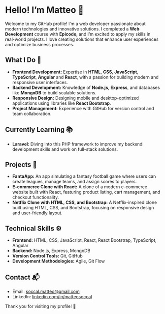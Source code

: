 # Hello! I’m Matteo 👋

Welcome to my GitHub profile! I’m a web developer passionate about modern technologies and innovative solutions. I completed a **Web Development** course with **Epicode**, and I’m excited to apply my skills in real-world projects. I love creating solutions that enhance user experiences and optimize business processes. 

## What I Do 🔧

- **Frontend Development:** Expertise in **HTML**, **CSS**, **JavaScript**, **TypeScript**, **Angular** and **React**, with a passion for building modern and responsive user interfaces.
- **Backend Development:** Knowledge of **Node.js**, **Express**, and databases like **MongoDB** to build scalable solutions.
- **Responsive Design:** Designing mobile and desktop-optimized applications using libraries like **React Bootstrap**.
- **Project Management:** Experience with GitHub for version control and team collaboration.

## Currently Learning 📚

- **Laravel:** Diving into this PHP framework to improve my backend development skills and work on full-stack solutions.

## Projects 🚀

- **FantaApp:** An app simulating a fantasy football game where users can create leagues, manage teams, and assign scores to players.
- **E-commerce Clone with React:** A clone of a modern e-commerce website built with React, featuring product listing, cart management, and checkout functionality.
- **Netflix Clone with HTML, CSS, and Bootstrap:** A Netflix-inspired clone built using HTML, CSS, and Bootstrap, focusing on responsive design and user-friendly layout.

## Technical Skills ⚙️

- **Frontend:** HTML, CSS, JavaScript, React, React Bootstrap, TypeScript, Angular
- **Backend:** Node.js, Express, MongoDB
- **Version Control Tools:** Git, GitHub
- **Development Methodologies:** Agile, Git Flow

## Contact 📬

- Email: [soccal.matteo@gmail.com](mailto:soccal.matteo@gmail.com)
- LinkedIn: [linkedin.com/in/matteosoccal](https://www.linkedin.com/in/matteosoccal)

Thank you for visiting my profile! 🙏
